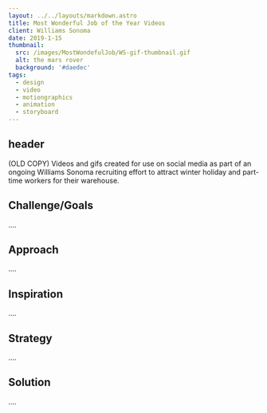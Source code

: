 ```yaml
---
layout: ../../layouts/markdown.astro
title: Most Wonderful Job of the Year Videos
client: Williams Sonoma
date: 2019-1-15
thumbnail: 
  src: /images/MostWondefulJob/WS-gif-thumbnail.gif
  alt: the mars rover
  background: '#daedec'
tags:
  - design
  - video
  - motiongraphics
  - animation
  - storyboard
---
```


## header

(OLD COPY) Videos and gifs created for use on social media as part of an ongoing Williams Sonoma recruiting effort to attract winter holiday and part-time workers for their warehouse.

## Challenge/Goals

.... 

## Approach

....

## Inspiration 

....

## Strategy 

....

## Solution

.... 